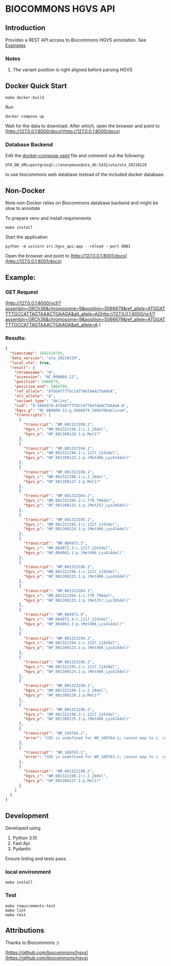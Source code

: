# BIOCOMMONS HGVS API

## Introduction
Provides a REST API access to Biocommons HGVS annotation.
See [Examples](#example)
### Notes
1. The variant position is right aligned before parsing HGVS

## Docker Quick Start

```shell
make docker-build
```

Run

```
docker compose up
```

Wait for the data to download. After which, open the browser and point
to [http://127.0.0.1:8000/docs](http://127.0.0.1:8000/docs)

### Database Backend

Edit the [docker-compose.yaml](docker-compose.yml) file and comment out the following:

`UTA_DB_URL=postgresql://anonymous@uta_db:5432/uta/uta_20210129`

to use biocommons web database instead of the included docker database.

## Non-Docker

Note non-Docker relies on Biocommons database backend and might be slow to annotate

To prepare venv and install requirements

```shell
make install
``` 

Start the application

```shell
python -m uvicorn src.hgvs_api:app --reload --port 8001
```

Open the browser and point to [http://127.0.0.1:8001/docs](http://127.0.0.1:8001/docs)

## Example:

### GET Request

[http://127.0.0.1:8000/vcf/?assembly=GRCh38&chromosome=9&position=5066679&ref_allele=ATGGATTTTGCCATTAGTAAACTGAAGA&alt_allele=A](http://127.0.0.1:8000/vcf/?assembly=GRCh38&chromosome=9&position=5066679&ref_allele=ATGGATTTTGCCATTAGTAAACTGAAGA&alt_allele=A
)

### Results:

```json
{
  "timestamp": 1692410793,
  "data_version": "uta_20210129",
  "local_uta": true,
  "result": {
    "chromosome": "9",
    "accession": "NC_000009.12",
    "position": 5066679,
    "position_end": 5066706,
    "ref_allele": "ATGGATTTTGCCATTAGTAAACTGAAGA",
    "alt_allele": "A",
    "variant_type": "delins",
    "vid": "9-5066679-ATGGATTTTGCCATTAGTAAACTGAAGA-A",
    "hgvs_g": "NC_000009.12:g.5066679_5066706delinsA",
    "transcripts": [
      {
        "transcript": "NM_001322199.2",
        "hgvs_c": "NM_001322199.2:c.2_28del",
        "hgvs_p": "NP_001309128.1:p.Met1?"
      },
      {
        "transcript": "NM_001322194.1",
        "hgvs_c": "NM_001322194.1:c.1217_1243del",
        "hgvs_p": "NP_001309123.1:p.(Met406_Lys414del)"
      },
      {
        "transcript": "NM_001322198.1",
        "hgvs_c": "NM_001322198.1:c.2_28del",
        "hgvs_p": "NP_001309127.1:p.Met1?"
      },
      {
        "transcript": "NM_001322204.2",
        "hgvs_c": "NM_001322204.2:c.770_796del",
        "hgvs_p": "NP_001309133.1:p.(Met257_Lys265del)"
      },
      {
        "transcript": "NM_001322195.1",
        "hgvs_c": "NM_001322195.1:c.1217_1243del",
        "hgvs_p": "NP_001309124.1:p.(Met406_Lys414del)"
      },
      {
        "transcript": "NM_004972.3",
        "hgvs_c": "NM_004972.3:c.1217_1243del",
        "hgvs_p": "NP_004963.1:p.(Met406_Lys414del)"
      },
      {
        "transcript": "NM_001322196.1",
        "hgvs_c": "NM_001322196.1:c.1217_1243del",
        "hgvs_p": "NP_001309125.1:p.(Met406_Lys414del)"
      },
      {
        "transcript": "NM_001322204.1",
        "hgvs_c": "NM_001322204.1:c.770_796del",
        "hgvs_p": "NP_001309133.1:p.(Met257_Lys265del)"
      },
      {
        "transcript": "NM_004972.4",
        "hgvs_c": "NM_004972.4:c.1217_1243del",
        "hgvs_p": "NP_004963.1:p.(Met406_Lys414del)"
      },
      {
        "transcript": "NM_001322194.2",
        "hgvs_c": "NM_001322194.2:c.1217_1243del",
        "hgvs_p": "NP_001309123.1:p.(Met406_Lys414del)"
      },
      {
        "transcript": "NM_001322195.2",
        "hgvs_c": "NM_001322195.2:c.1217_1243del",
        "hgvs_p": "NP_001309124.1:p.(Met406_Lys414del)"
      },
      {
        "transcript": "NM_001322199.1",
        "hgvs_c": "NM_001322199.1:c.2_28del",
        "hgvs_p": "NP_001309128.1:p.Met1?"
      },
      {
        "transcript": "NM_001322196.2",
        "hgvs_c": "NM_001322196.2:c.1217_1243del",
        "hgvs_p": "NP_001309125.1:p.(Met406_Lys414del)"
      },
      {
        "transcript": "NR_169764.1",
        "error": "CDS is undefined for NR_169764.1; cannot map to c. coordinate (non-coding transcript?)"
      },
      {
        "transcript": "NR_169763.1",
        "error": "CDS is undefined for NR_169763.1; cannot map to c. coordinate (non-coding transcript?)"
      },
      {
        "transcript": "NM_001322198.2",
        "hgvs_c": "NM_001322198.2:c.2_28del",
        "hgvs_p": "NP_001309127.1:p.Met1?"
      }
    ]
  }
}
```

## Development

Developed using

1. Python 3.10
2. Fast Api
3. Pydantic

Ensure linting and tests pass:

### local environment

```shell
make install
``` 

### Test

```shell
make requirements-test
make lint
make test
```

## Attributions

Thanks to Biocommons :)

[https://github.com/biocommons/hgvs](https://github.com/biocommons/hgvs)